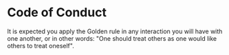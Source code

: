 # Code of Conduct

It is expected you apply the Golden rule in any interaction you will have with one another, 
or in other words: "One should treat others as one would like others to treat oneself".
